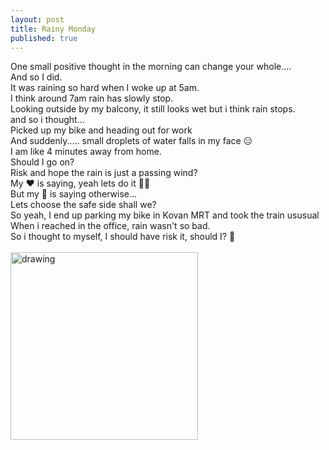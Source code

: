 ```yaml
---
layout: post
title: Rainy Monday
published: true
---
```

One small positive thought in the morning can change your whole....
<br>
And so I did.
<br>
It was raining so hard when I woke up at 5am.
<br>
I think around 7am rain has slowly stop.
<br>
Looking outside by my balcony, it still looks wet but i think rain stops.
<br>
and so i thought...
<br>
Picked up my bike and heading out for work
<br>
And suddenly..... small droplets of water falls in my face 😑
<br>
I am like 4 minutes away from home.
<br>
Should I go on? 
<br>
Risk and hope the rain is just a passing wind?
<br>
My ❤️ is saying,  yeah lets do it 💪🏻
<br>
But my 🧠 is saying otherwise...
<br>
Lets choose the safe side shall we?
<br>
So yeah, I end up parking my bike in Kovan MRT and took the train ususual 
<br>
When i reached in the office, rain wasn't so bad.
<br>
So i thought to myself, I should have risk it, should I? 🤷
<br>
<br>
<img src="https://drive.google.com/uc?export=view&id=15syl1SlrQI_Ac1A8kX64zyFE9rM-kkb7" alt="drawing" width="300"/>
